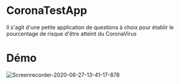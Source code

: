 # CoronaTestApp
Il s'agit d'une petite application de questions à choix pour établir le pourcentage de risque d'être atteint du CoronaVirus


# Démo
![Screenrecorder-2020-06-27-13-41-17-878](https://user-images.githubusercontent.com/46599196/85921496-086ceb00-b87d-11ea-9595-b01e99eeffdc.gif)

